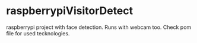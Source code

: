 # raspberrypiVisitorDetect
raspberrypi project with face detection. Runs with webcam too. Check pom file for used tecknologies.


